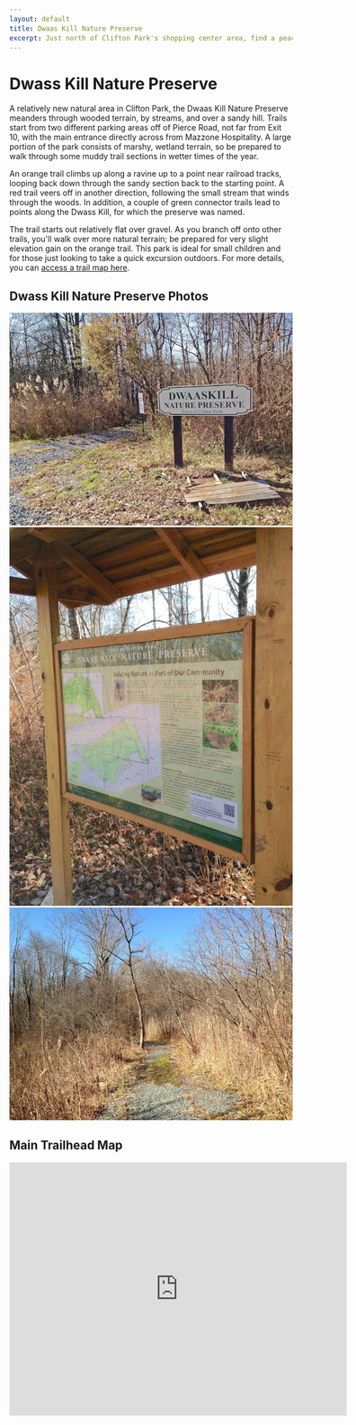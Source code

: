 ```yaml
---
layout: default
title: Dwaas Kill Nature Preserve 
excerpt: Just north of Clifton Park's shopping center area, find a peaceful trail through wooded terrain 
---
```


<h1>Dwass Kill Nature Preserve</h1>

<p>A relatively new natural area in Clifton Park, the Dwaas Kill Nature Preserve meanders through wooded terrain, by streams, and over a sandy hill. Trails start from two different parking areas off of Pierce Road, not far from Exit 10, with the main entrance directly across from Mazzone Hospitality. A large portion of the park consists of marshy, wetland terrain, so be prepared to walk through some muddy trail sections in wetter times of the year.</p>

<p>An orange trail climbs up along a ravine up to a point near railroad tracks, looping back down through the sandy section back to the starting point. A red trail veers off in another direction, following the small stream that winds through the woods. In addition, a couple of green connector trails lead to points along the Dwass Kill, for which the preserve was named.</p>

<p>The trail starts out relatively flat over gravel. As you branch off onto other trails, you'll walk over more natural terrain; be prepared for very slight elevation gain on the orange trail. This park is ideal for small children and for those just looking to take a quick excursion outdoors. For more details, you can <a href="http://cliftonparkopenspaces.org/wp-content/uploads/2015/09/dwaaskill-trail-map-2015.pdf" target="_new">access a trail map here</a>.</p>

<h2>Dwass Kill Nature Preserve Photos</h2>

<div class="fotorama" data-nav="thumbs" data-width="100%"
                     data-ratio="800/600"
                     data-min-width="100%"
                     data-max-width="1000"
                     data-min-height="300"
                     data-max-height="100%" >
<img src="/img/dwasskill/dwasskill-sign.jpg" alt="Dwasskill Preserve Trail Entrance"><br />
<img src="/img/dwasskill/dwasskill-map.jpg" alt="Informational sign and map"><br />
<img src="/img/dwasskill/gravel-trail.jpg" alt="Trail leading into preserve">
</div>

<h2 id="trailmap">Main Trailhead Map</h2>

<div class="google-maps">
<iframe src="https://www.google.com/maps/embed?pb=!1m18!1m12!1m3!1d3478.687354355585!2d-73.78820494862771!3d42.89371667905243!2m3!1f0!2f0!3f0!3m2!1i1024!2i768!4f13.1!3m3!1m2!1s0x89de14530ff8b89b%3A0xd2ed2bf281718c7!2s331+Pierce+Rd%2C+Clifton+Park%2C+NY+12065!5e1!3m2!1sen!2sus!4v1479586209947" width="600" height="450" frameborder="0" style="border:0" allowfullscreen></iframe>
</div>
